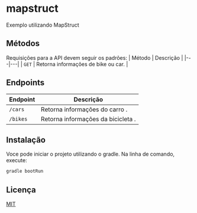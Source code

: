 # mapstruct
Exemplo utilizando MapStruct

## Métodos
Requisições para a API devem seguir os padrões:
| Método | Descrição |
|---|---|
| `GET` | Retorna informações de bike ou car. |

## Endpoints
| Endpoint | Descrição |
|---|---|
| `/cars` | Retorna informações do carro . |
| `/bikes` | Retorna informações da bicicleta . |

## Instalação
Voce pode iniciar o projeto utilizando o gradle. Na linha de comando, execute:

```bash
gradle bootRun
```

## Licença
[MIT](https://choosealicense.com/licenses/mit/)
